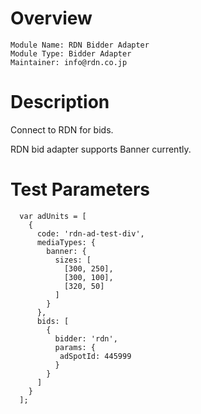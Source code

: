 # Overview

```
Module Name: RDN Bidder Adapter
Module Type: Bidder Adapter
Maintainer: info@rdn.co.jp
```

# Description

Connect to RDN for bids.

RDN bid adapter supports Banner currently.

# Test Parameters

```
  var adUnits = [
    {
      code: 'rdn-ad-test-div',
      mediaTypes: {
        banner: {
          sizes: [
            [300, 250],
            [300, 100],
            [320, 50]
          ]
        }
      },
      bids: [
        {
          bidder: 'rdn',
          params: {
           adSpotId: 445999
          }
        }
      ]
    }
  ];
```
